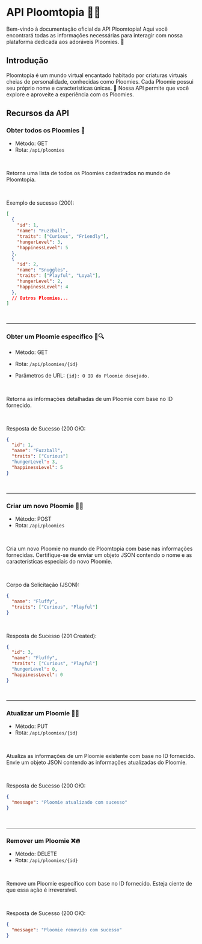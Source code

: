 # API Ploomtopia 🌈✨

Bem-vindo à documentação oficial da API Ploomtopia! Aqui você encontrará todas as informações necessárias para interagir com nossa plataforma dedicada aos adoráveis Ploomies. 🦄

## Introdução

Ploomtopia é um mundo virtual encantado habitado por criaturas virtuais cheias de personalidade, conhecidas como Ploomies. 
Cada Ploomie possui seu próprio nome e características únicas. 💖 Nossa API permite que você explore e aproveite a experiência com os Ploomies.

## Recursos da API

### Obter todos os Ploomies 🐾

- Método: GET
- Rota: `/api/ploomies`

<br/>

Retorna uma lista de todos os Ploomies cadastrados no mundo de Ploomtopia.

<br/>

Exemplo de sucesso (200):
```json
[
  {
    "id": 1,
    "name": "Fuzzball",
    "traits": ["Curious", "Friendly"],
    "hungerLevel": 3,
    "happinessLevel": 5
  },
  {
    "id": 2,
    "name": "Snuggles",
    "traits": ["Playful", "Loyal"],
    "hungerLevel": 2,
    "happinessLevel": 4
  },
  // Outros Ploomies...
]
```

<br/>
<hr/>


### Obter um Ploomie específico 🐾🔍

- Método: GET
- Rota: `/api/ploomies/{id}`
  
- Parâmetros de URL: `{id}: O ID do Ploomie desejado.`

<br/>

Retorna as informações detalhadas de um Ploomie com base no ID fornecido.

<br/>

Resposta de Sucesso (200 OK):
```json
{
  "id": 1,
  "name": "Fuzzball",
  "traits": ["Curious"]
  "hungerLevel": 3,
  "happinessLevel": 5
}
```

<br/>
<hr/>

### Criar um novo Ploomie 🎉✨

- Método: POST
- Rota: `/api/ploomies`

<br/>

Cria um novo Ploomie no mundo de Ploomtopia com base nas informações fornecidas. Certifique-se de enviar um objeto JSON contendo o nome e as características especiais do novo Ploomie.

<br/>

Corpo da Solicitação (JSON):

```json
{
  "name": "Fluffy",
  "traits": ["Curious", "Playful"]
}
```

<br/>


Resposta de Sucesso (201 Created):

```json
{
  "id": 3,
  "name": "Fluffy",
  "traits": ["Curious", "Playful"]
  "hungerLevel": 0,
  "happinessLevel": 0
}
```

<br/>
<hr/>


### Atualizar um Ploomie 🔄🚀

- Método: PUT
- Rota: `/api/ploomies/{id}`

<br/>

Atualiza as informações de um Ploomie existente com base no ID fornecido. Envie um objeto JSON contendo as informações atualizadas do Ploomie.

<br/>

Resposta de Sucesso (200 OK):

```json
{
  "message": "Ploomie atualizado com sucesso"
}
```

<br/>
<hr/>


### Remover um Ploomie ❌🔥

- Método: DELETE
- Rota: `/api/ploomies/{id}`

<br/>

Remove um Ploomie específico com base no ID fornecido. Esteja ciente de que essa ação é irreversível.

<br/>

Resposta de Sucesso (200 OK):

```json
{
  "message": "Ploomie removido com sucesso"
}
```

<br/>

